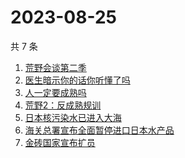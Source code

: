 # 2023-08-25

共 7 条

<!-- BEGIN -->
<!-- 最后更新时间 Fri Aug 25 2023 01:02:14 GMT+0800 (China Standard Time) -->

1. [荒野会谈第二季](https://www.zhihu.com/search?q=荒野会谈第二季)
1. [医生暗示你的话你听懂了吗](https://www.zhihu.com/search?q=医生暗示你的话你听懂了吗)
1. [人一定要成熟吗](https://www.zhihu.com/search?q=人一定要成熟吗)
1. [荒野2：反成熟规训](https://www.zhihu.com/search?q=荒野2：反成熟规训)
1. [日本核污染水已进入大海](https://www.zhihu.com/search?q=日本核污染水已进入大海)
1. [海关总署宣布全面暂停进口日本水产品](https://www.zhihu.com/search?q=海关总署宣布全面暂停进口日本水产品)
1. [金砖国家宣布扩员](https://www.zhihu.com/search?q=金砖国家宣布扩员)

<!-- END -->
